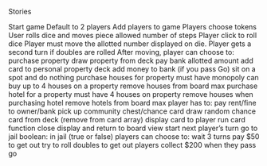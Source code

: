 Stories

Start game
Default to 2 players
Add players to game
Players choose tokens
User rolls dice and moves piece allowed number of steps
Player click to roll dice
Player must move the allotted number displayed on die.
Player gets a second turn if doubles are rolled
After moving,
player can choose to:
purchase property
draw property from deck
pay bank allotted amount
add card to personal property deck
add money to bank (if you pass Go)
sit on a spot and do nothing
purchase houses for property
must have monopoly
can buy up to 4 houses on a property
remove houses from board max
purchase hotel for a property
must have 4 houses on property
remove houses when purchasing hotel
remove hotels from board max
player has to:
pay rent/fine to owner/bank
pick up community chest/chance card
draw random chance card from deck (remove from card array)
display card to player
run card function
close display and return to board view
start next player’s turn
go to jail
boolean: in jail (true or false)
players can choose to:
wait 3 turns
pay $50 to get out
try to roll doubles to get out
players collect $200 when they pass go
